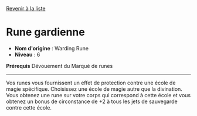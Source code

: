 [Revenir à la liste](..)

# Rune gardienne

 * **Nom d'origine** : Warding Rune
 * **Niveau** : 6


<p><span id="ctl00_MainContent_DetailedOutput"><strong>Prérequis</strong> Dévouement du Marqué de runes<br></span></p>
<hr>
<p>Vos runes vous fournissent un effet de protection contre une école de magie spécifique. Choisissez une école de magie autre que la divination. Vous obtenez une rune sur votre corps qui correspond à cette école et vous obtenez un bonus de circonstance de +2 à tous les jets de sauvegarde contre cette école.&nbsp;</p>